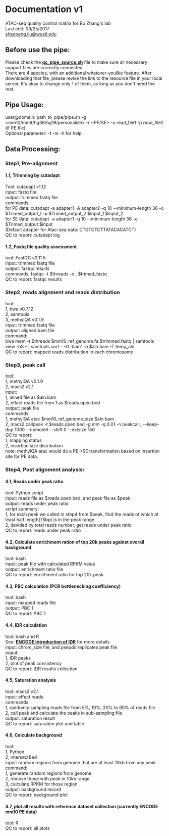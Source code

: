 # Documentation v1
ATAC-seq quality control matrix for Bo Zhang's lab  
Last edit: 09/25/2017  
shaopeng.liu@wustl.edu  											   

## Before use the pipe:  
Please check the [**qc_pipe_source.sh**](https://github.com/ShaopengLiu1/Atac-seq_Quality_Control_pipe/blob/master/code_collection/qc_pipe_source.sh) file to make sure all necessary support files are correctly connected.  
There are 4 species, with an additional whatever-youlike feature. After downloading that file, please revise the link to the resource file in your local server. It's okay to change only 1 of them, as long as you don't need the rest.  

## Pipe Usage:  
user@domain: path_to_pipe/pipe.sh  -g  <mm10/mm9/hg38/hg19/personalize>  -r <PE/SE>  -o read_file1  -p read_file2 (if PE file)  
Optional parameter:   -t <threads>  -m <marker>  -h for help  

## Data Processing:  
### Step1, Pre-alignment   
#### 1.1, Trimming by cutadapt  
Tool: cutadapt v1.12  
input: fastq file  
output: trimmed fastq file  
commands:   
	for PE data: cutadapt -a adapter1 -A adapter2 -q 10 --minimum-length 36  -o $Trimed_output_1  -p $Trimed_output_2  $input_1 $input_2  
	for SE data: cutadapt -a adapter1 -q 10 --minimum-length 36  -o $Trimed_output   $input    
(Default adapter for Atac-seq data: CTGTCTCTTATACACATCT)  
QC to report: cutadapt log  
  
#### 1.2, Fastq file quality assessment  
tool: FastQC v0.11.5  
input: trimmed fastq file  
output: fastqc results  
commands: fastqc -t $threads -o .  $trimed_fastq  
QC to report: fastqc results  


### Step2, reads alignment and reads distribution  
tool:   
  1, bwa v0.7.12  
  2, samtools   
  3, methylQA v0.1.9  
input: trimmed fastq file  
output: aligned bam file  
command:  
bwa mem -t $threads  $mm10_ref_genome.fa  $trimmed.fastq | samtools view -bS - | samtools sort - -O 'bam' -o  $aln.bam -T temp_aln  
QC to report: mapped reads distribution in each chromosome  


### Step3, peak call  
tool:   
  1, methylQA v0.1.9  
  2, macs2 v2.1  
input:   
  1, alined file as $aln.bam  
  2, effect reads file from 1 as $reads.open.bed  
output: peak file  
commands:   
  1, methylQA atac $mm10_ref_genome_size   $aln.bam   
  2, macs2 callpeak -t $reads.open.bed  -g mm -q 0.01 -n peakcall_    --keep-dup 1000 --nomodel --shift 0 --extsize 150  
QC to report:   
	1, mapping status  
	2, insertion size distribution  
note: methylQA atac would do a PE->SE transformation based on insertion site for PE data.  


### Step4, Post alignment analysis:  
#### 4.1, Reads under peak ratio  
tool: Python script   
input: reads file as $reads.open.bed, and peak file as $peak  
output: reads under peak ratio  
script summary:  
	1, for each peak we called in step4 from $peak, find the reads of which at least half length(75bp) is in the peak range  
	2, devided by total reads number, get reads under peak ratio  
QC to report: reads under peak ratio  

#### 4.2, Calculate enrichment ration of top 20k peaks against overall background  
tool: bash  
input: peak file with calculated RPKM value  
output: enrichment ratio file  
QC to report: enrichment ratio for top 20k peak   
  
#### 4.3, PBC calculation (PCR bottlenecking coefficiency)  
tool: bash  
input: mapped reads file   
output: PBC 1  
QC to report: PBC 1  
  
#### 4.4, IDR calculation  
tool: bash and R  
See: [**ENCODE Introduction of IDR**](https://sites.google.com/site/anshulkundaje/projects/idr#TOC-Intuitive-Explanation-of-IDR-and-IDR-plots) for more details  
input: chrom_size file, and pseudo replicates peak file  
ouput:  
  1, IDR peaks   
  2, plot of peak consistency  
 QC to report: IDR results collection  
 
 #### 4.5, Saturation analysis  
 tool: macs2 v2.1  
 input: effect reads  
 commands:  
  1, randomly sampling reads file from 5%, 10%, 20% to 90% of reads file  
  2, call peak and calculate the peaks in sub-sampling file  
 output: saturation result  
 QC to report: saturation plot and table  
  
 #### 4.6, Calculate background  
 tool:   
  1, Python  
  2, intersectBed  
 input: random regions from genome that are at least 10kb from any peak  
 command:  
  1, generate random regions from genome  
  2, remove those with peak in 10kb range  
  3, calculate RPKM for those region  
 output: background record  
 QC to report: background plot  
   
 #### 4.7, plot all results with reference dataset collection (currently ENCODE mm10 PE data)  
 tool: R  
 QC to report: all plots  
 
 
 
